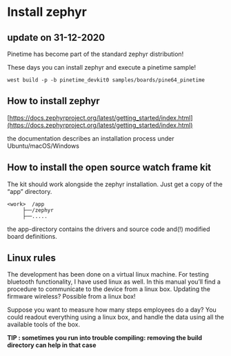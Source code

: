 # Install zephyr

## update on 31-12-2020

Pinetime has become part of the standard zephyr distribution!

These days you can install zephyr and execute a pinetime sample!

```
west build -p -b pinetime_devkit0 samples/boards/pine64_pinetime
```

## How to install zephyr

[https://docs.zephyrproject.org/latest/getting_started/index.html](https://docs.zephyrproject.org/latest/getting_started/index.html)

the documentation describes an installation process under Ubuntu/macOS/Windows

## How to install the open source watch frame kit

The kit should work alongside the zephyr installation.
Just get a copy of the “app” directory.

```
<work>  /app
     ├──/zephyr
     ├──.....
```

the app-directory contains the drivers and source code and(!) modified board definitions.

## Linux rules

The development has been done on a virtual linux machine.
For testing bluetooth functionality, I have used linux as well.
In this manual you’ll find a procedure to communicate to the device from a linux box.
Updating the firmware wireless? Possible from a linux box!

Suppose you want to measure how many steps employees do a day?
You could readout everything using a linux box, and handle the data using all the available tools of the box.

**TIP : sometimes you run into trouble compiling: removing the build directory can help in that case**
